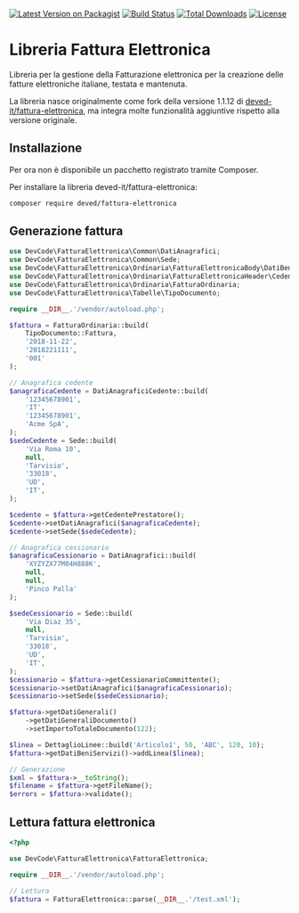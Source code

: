 [![Latest Version on Packagist](https://img.shields.io/packagist/v/deved/fattura-elettronica.svg?style=flat-square)](https://packagist.org/packages/deved/fattura-elettronica)
[![Build Status](https://travis-ci.org/deved-it/fattura-elettronica.svg?branch=master)](https://travis-ci.org/deved-it/fattura-elettronica)
[![Total Downloads](https://img.shields.io/packagist/dt/deved/fattura-elettronica.svg?style=flat-square)](https://packagist.org/packages/deved/fattura-elettronica)
[![License](https://poser.pugx.org/deved/fattura-elettronica/license)](https://packagist.org/packages/deved/fattura-elettronica)

# Libreria Fattura Elettronica

Libreria per la gestione della Fatturazione elettronica per la creazione delle fatture elettroniche italiane, testata e mantenuta.

La libreria nasce originalmente come fork della versione 1.1.12 di [deved-it/fattura-elettronica](https://github.com/deved-it/fattura-elettronica), ma integra molte funzionalità aggiuntive rispetto alla versione originale.


## Installazione

Per ora non è disponibile un pacchetto registrato tramite Composer.

Per installare la libreria deved-it/fattura-elettronica:
```bash
composer require deved/fattura-elettronica
```

## Generazione fattura

```php
use DevCode\FatturaElettronica\Common\DatiAnagrafici;
use DevCode\FatturaElettronica\Common\Sede;
use DevCode\FatturaElettronica\Ordinaria\FatturaElettronicaBody\DatiBeniServizi\DettaglioLinee;
use DevCode\FatturaElettronica\Ordinaria\FatturaElettronicaHeader\CedentePrestatore\DatiAnagrafici as DatiAnagraficiCedente;
use DevCode\FatturaElettronica\Ordinaria\FatturaOrdinaria;
use DevCode\FatturaElettronica\Tabelle\TipoDocumento;

require __DIR__.'/vendor/autoload.php';

$fattura = FatturaOrdinaria::build(
    TipoDocumento::Fattura,
    '2018-11-22',
    '2018221111',
    '001'
);

// Anagrafica cedente
$anagraficaCedente = DatiAnagraficiCedente::build(
    '12345678901',
    'IT',
    '12345678901',
    'Acme SpA',
);
$sedeCedente = Sede::build(
    'Via Roma 10',
    null,
    'Tarvisio',
    '33018',
    'UD',
    'IT',
);

$cedente = $fattura->getCedentePrestatore();
$cedente->setDatiAnagrafici($anagraficaCedente);
$cedente->setSede($sedeCedente);

// Anagrafica cessionario
$anagraficaCessionario = DatiAnagrafici::build(
    'XYZYZX77M04H888K',
    null,
    null,
    'Pinco Palla'
);

$sedeCessionario = Sede::build(
    'Via Diaz 35',
    null,
    'Tarvisio',
    '33018',
    'UD',
    'IT',
);
$cessionario = $fattura->getCessionarioCommittente();
$cessionario->setDatiAnagrafici($anagraficaCessionario);
$cessionario->setSede($sedeCessionario);

$fattura->getDatiGenerali()
    ->getDatiGeneraliDocumento()
    ->setImportoTotaleDocumento(122);

$linea = DettaglioLinee::build('Articolo1', 50, 'ABC', 120, 10);
$fattura->getDatiBeniServizi()->addLinea($linea);

// Generazione
$xml = $fattura->__toString();
$filename = $fattura->getFileName();
$errors = $fattura->validate();
```

## Lettura fattura elettronica

```php
<?php

use DevCode\FatturaElettronica\FatturaElettronica;

require __DIR__.'/vendor/autoload.php';

// Lettura
$fattura = FatturaElettronica::parse(__DIR__.'/test.xml');
```
